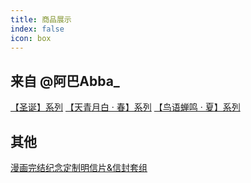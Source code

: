 ```yaml
---
title: 商品展示
index: false
icon: box
---
```


## 来自 @阿巴Abba_

[【圣诞】系列](/show/abba-1.md)
[【天青月白 · 春】系列](/show/abba-2.md)
[【鸟语蝉鸣 · 夏】系列](/show/abba-3.md)

## 其他
[漫画完结纪念定制明信片&信封套组](/show/Manga-End-commemoration-Cards.md)